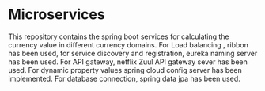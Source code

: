 # Microservices

This repository contains the spring boot services for calculating the currency value in different currency domains. For Load balancing , ribbon has been used, for service discovery and registration, eureka naming server has been used. For API gateway, netflix Zuul API gateway sever has been used. For dynamic property values spring cloud config server has been implemented. For database connection, spring data jpa has been used. 


